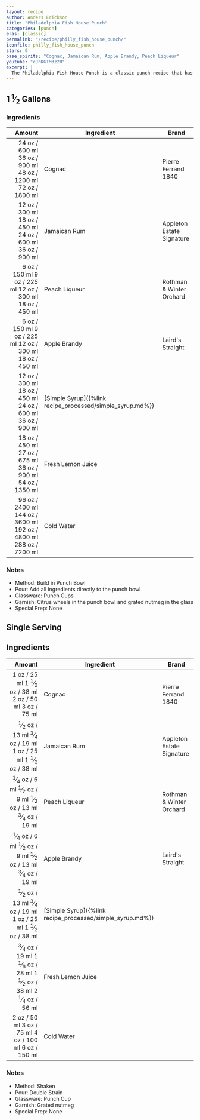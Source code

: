 ```yaml
---
layout: recipe
author: Anders Erickson
title: "Philadelphia Fish House Punch"
categories: [punch]
eras: [classic]
permalink: "/recipe/philly_fish_house_punch/"
iconfile: philly_fish_house_punch
stars: 0
base_spirits: "Cognac, Jamaican Rum, Apple Brandy, Peach Liqueur"
youtube: "cJhKGTM3z20"
excerpt: |
  The Philadelphia Fish House Punch is a classic punch recipe that has been enjoyed for centuries. It's a rich and complex drink with a balance of sweetness, acidity, and spirit.
---
```


<div class="subrecipe" markdown="1">

## 1 <sup>1</sup>&frasl;<sub>2</sub> Gallons

### Ingredients

| Amount | Ingredient                                      | Brand                     |
| -----: | ----------------------------------------------- | ------------------------- |
|  <span class="onex active">24 oz  / 600 ml</span> <span class="onehalfx">36 oz  / 900 ml</span> <span class="twox">48 oz  / 1200 ml</span> <span class="threex">72 oz  / 1800 ml</span>| Cognac                                          | Pierre Ferrand 1840       |
|  <span class="onex active">12 oz  / 300 ml</span> <span class="onehalfx">18 oz  / 450 ml</span> <span class="twox">24 oz  / 600 ml</span> <span class="threex">36 oz  / 900 ml</span>| Jamaican Rum                                    | Appleton Estate Signature |
|   <span class="onex active">6 oz  / 150 ml</span> <span class="onehalfx">9 oz  / 225 ml</span> <span class="twox">12 oz  / 300 ml</span> <span class="threex">18 oz  / 450 ml</span>| Peach Liqueur                                   | Rothman & Winter Orchard  |
|   <span class="onex active">6 oz  / 150 ml</span> <span class="onehalfx">9 oz  / 225 ml</span> <span class="twox">12 oz  / 300 ml</span> <span class="threex">18 oz  / 450 ml</span>| Apple Brandy                                    | Laird's Straight          |
|  <span class="onex active">12 oz  / 300 ml</span> <span class="onehalfx">18 oz  / 450 ml</span> <span class="twox">24 oz  / 600 ml</span> <span class="threex">36 oz  / 900 ml</span>| [Simple Syrup]({%link recipe_processed/simple_syrup.md%}) |
|  <span class="onex active">18 oz  / 450 ml</span> <span class="onehalfx">27 oz  / 675 ml</span> <span class="twox">36 oz  / 900 ml</span> <span class="threex">54 oz  / 1350 ml</span>| Fresh Lemon Juice                               |
|  <span class="onex active">96 oz  / 2400 ml</span> <span class="onehalfx">144 oz  / 3600 ml</span> <span class="twox">192 oz  / 4800 ml</span> <span class="threex">288 oz  / 7200 ml</span>| Cold Water                                      |

### Notes

- Method: Build in Punch Bowl
- Pour: Add all ingredients directly to the punch bowl
- Glassware: Punch Cups
- Garnish: Citrus wheels in the punch bowl and grated nutmeg in the glass
- Special Prep: None

</div>
<div class="subrecipe" markdown="1">

## Single Serving

## Ingredients

|  Amount | Ingredient                                      | Brand                     |
| ------: | ----------------------------------------------- | ------------------------- |
|    <span class="onex active">1 oz  / 25 ml</span> <span class="onehalfx">1 <sup>1</sup>&frasl;<sub>2</sub> oz  / 38 ml</span> <span class="twox">2 oz  / 50 ml</span> <span class="threex">3 oz  / 75 ml</span>| Cognac                                          | Pierre Ferrand 1840       |
|  <span class="onex active"> <sup>1</sup>&frasl;<sub>2</sub> oz  / 13 ml</span> <span class="onehalfx"> <sup>3</sup>&frasl;<sub>4</sub> oz  / 19 ml</span> <span class="twox">1 oz  / 25 ml</span> <span class="threex">1 <sup>1</sup>&frasl;<sub>2</sub> oz  / 38 ml</span>| Jamaican Rum                                    | Appleton Estate Signature |
| <span class="onex active"> <sup>1</sup>&frasl;<sub>4</sub> oz  / 6 ml</span> <span class="onehalfx"> <sup>1</sup>&frasl;<sub>2</sub> oz  / 9 ml</span> <span class="twox"> <sup>1</sup>&frasl;<sub>2</sub> oz  / 13 ml</span> <span class="threex"> <sup>3</sup>&frasl;<sub>4</sub> oz  / 19 ml</span>| Peach Liqueur                                   | Rothman & Winter Orchard  |
| <span class="onex active"> <sup>1</sup>&frasl;<sub>4</sub> oz  / 6 ml</span> <span class="onehalfx"> <sup>1</sup>&frasl;<sub>2</sub> oz  / 9 ml</span> <span class="twox"> <sup>1</sup>&frasl;<sub>2</sub> oz  / 13 ml</span> <span class="threex"> <sup>3</sup>&frasl;<sub>4</sub> oz  / 19 ml</span>| Apple Brandy                                    | Laird's Straight          |
|  <span class="onex active"> <sup>1</sup>&frasl;<sub>2</sub> oz  / 13 ml</span> <span class="onehalfx"> <sup>3</sup>&frasl;<sub>4</sub> oz  / 19 ml</span> <span class="twox">1 oz  / 25 ml</span> <span class="threex">1 <sup>1</sup>&frasl;<sub>2</sub> oz  / 38 ml</span>| [Simple Syrup]({%link recipe_processed/simple_syrup.md%}) |
| <span class="onex active"> <sup>3</sup>&frasl;<sub>4</sub> oz  / 19 ml</span> <span class="onehalfx">1 <sup>1</sup>&frasl;<sub>8</sub> oz  / 28 ml</span> <span class="twox">1 <sup>1</sup>&frasl;<sub>2</sub> oz  / 38 ml</span> <span class="threex">2 <sup>1</sup>&frasl;<sub>4</sub> oz  / 56 ml</span>| Fresh Lemon Juice                               |
|    <span class="onex active">2 oz  / 50 ml</span> <span class="onehalfx">3 oz  / 75 ml</span> <span class="twox">4 oz  / 100 ml</span> <span class="threex">6 oz  / 150 ml</span>| Cold Water                                      |

### Notes

- Method: Shaken
- Pour: Double Strain
- Glassware: Punch Cup
- Garnish: Grated nutmeg
- Special Prep: None

</div>

    
<script type="application/ld+json">
{
  "@context": "https://schema.org",
  "@type": "Recipe",
  "author": {
    "@type": "Person",
    "name": "{{ page.author }}"
    },
  "image": "{% for ingredient in site.data[page.iconfile].images.ingredient limit: 1 %}{{ ingredient.url }}{% endfor %}",
  "description": "{{ page.excerpt | strip_html | replace: '"', "'" }}",
  "recipeIngredient": [
  " 24 oz Cognac ",
  " 12 oz Jamaican Rum ",
  "6 oz Peach Liqueur",
  "6 oz Apple Brandy ",
  " 12 oz Simple Syrup",
  " 18 oz Fresh Lemon Juice",
  " 96 oz Cold Water "
    ],
  "name": "{{ page.title }}",
  "recipeInstructions": [
    {
      "@type": "HowToStep",
      "text": "- Method: Build in Punch Bowl"
    },
    {
      "@type": "HowToStep",
      "text": "- Pour: Add all ingredients directly to the punch bowl"
    },
    {
      "@type": "HowToStep",
      "text": "- Glassware: Punch Cups"
    },
    {
      "@type": "HowToStep",
      "text": "- Garnish: Citrus wheels in the punch bowl and grated nutmeg in the glass"
    },
    {
      "@type": "HowToStep",
      "text": "- Special Prep: None"
    }
    ],
  "recipeYield": "1 cocktail",
  "recipeCategory": "cocktail",
  {%- if page.stars and site.data.ratings[page.iconfile].ratings -%}"aggregateRating": "{%- include stars_metadata.html %} out of 5",{%- endif -%}
  "recipeCuisine": "global",
  "prepTime": "PT20M",
  "cookTime": "PT15S",
  "keywords": "{{ page.title }}, cocktail, {{ page.eras }}, {%- include category_metadata.html -%}, {%- include spirits_metadata.html -%}"
}
</script>

    